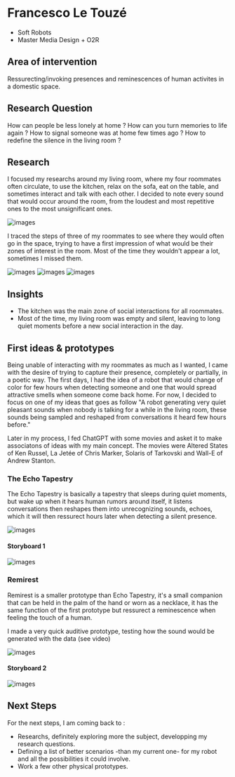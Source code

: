 # Francesco Le Touzé
- Soft Robots
- Master Media Design + O2R

## Area of intervention

Ressurecting/invoking presences and reminescences of human activites in a domestic space.


## Research Question

How can people be less lonely at home ?
How can you turn memories to life again ? 
How to signal someone was at home few times ago ?
How to redefine the silence in the living room ? 


## Research
I focused my researchs around my living room, where my four roommates often circulate, to use the kitchen, relax on the sofa, eat on the table, and sometimes interact and talk with each other. I decided to note every sound that would occur around the room, from the loudest and most repetitive ones to the most unsignificant ones. 

![images](images/soundslist.jpg)

I traced the steps of three of my roommates to see where they would often go in the space, trying to have a first impression of what would be their zones of interest in the room. Most of the time they wouldn't appear a lot, sometimes I missed them. 

![images](images/Adamamoves.jpg)
![images](images/Luizmoves.jpg)
![images](images/Maximemoves.jpg)


## Insights
- The kitchen was the main zone of social interactions for all roommates. 
- Most of the time, my living room was empty and silent, leaving to long quiet moments before a new social interaction in the day.

## First ideas & prototypes
Being unable of interacting with my roommates as much as I wanted, I came with the desire of trying to capture their presence, completely or partially, in a poetic way.
The first days, I had the idea of a robot that would change of color for few hours when detecting someone and one that would spread attractive smells when someone come back home. For now, I decided to focus on one of my ideas that goes as follow "A robot generating very quiet pleasant sounds when nobody is talking for a while in the living room, these sounds being sampled and reshaped from conversations it heard few hours before." 

Later in my process, I fed ChatGPT with some movies and asket it to make associatons of ideas with my main concept. The movies were Altered States of Ken Russel, La Jetée of Chris Marker, Solaris of Tarkovski and Wall-E of Andrew Stanton.


### The Echo Tapestry
The Echo Tapestry is basically a tapestry that sleeps during quiet moments, but wake up when it hears human rumors around itself, it listens conversations then reshapes them into unrecognizing sounds, echoes, which it will then ressurect hours later when detecting a silent presence. 

![images](images/prototype_TheEchoTap.jpg)

#### Storyboard 1
![images](images/Storyboard_TheEchoTap.png)


### Remirest
Remirest is a smaller prototype than Echo Tapestry, it's a small companion that can be held in the palm of the hand or worn as a necklace, it has the same function of the first prototype but ressurect a reminescence when feeling the touch of a human. 

I made a very quick auditive prototype, testing how the sound would be generated with the data (see video)

![images](images/AudioPrototype_Remirest.png)

#### Storyboard 2
![images](images/Storyboard_Remirest.png)


## Next Steps
For the next steps, I am coming back to :
- Researchs, definitely exploring more the subject, developping my research questions.
- Defining a list of better scenarios -than my current one- for my robot and all the possibilities it could involve. 
- Work a few other physical prototypes. 